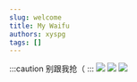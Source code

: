 ```yaml
---
slug: welcome
title: My Waifu
authors: xyspg
tags: []
---
```

:::caution
别跟我抢（
:::
![](https://raw.githubusercontent.com/xyspg/Nekosearch/main/src/static/ATRI.jpg)
![](https://raw.githubusercontent.com/xyspg/Nekosearch/main/src/static/kakusatou.jpeg)
![](https://raw.githubusercontent.com/xyspg/Nekosearch/main/src/static/murasame.png)
